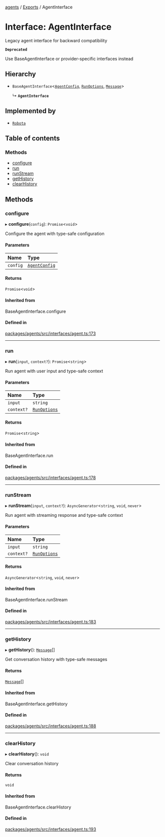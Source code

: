 <!-- 
 ⚠️  AUTO-GENERATED FILE - DO NOT EDIT MANUALLY
 This file is automatically generated by scripts/docs-generator.js
 To make changes, edit the source TypeScript files or update the generator script
-->

[agents](../../) / [Exports](../modules) / AgentInterface

# Interface: AgentInterface

Legacy agent interface for backward compatibility

**`Deprecated`**

Use BaseAgentInterface or provider-specific interfaces instead

## Hierarchy

- `BaseAgentInterface`\<[`AgentConfig`](AgentConfig), [`RunOptions`](RunOptions), [`Message`](../modules#message)\>

  ↳ **`AgentInterface`**

## Implemented by

- [`Robota`](../classes/Robota)

## Table of contents

### Methods

- [configure](AgentInterface#configure)
- [run](AgentInterface#run)
- [runStream](AgentInterface#runstream)
- [getHistory](AgentInterface#gethistory)
- [clearHistory](AgentInterface#clearhistory)

## Methods

### configure

▸ **configure**(`config`): `Promise`\<`void`\>

Configure the agent with type-safe configuration

#### Parameters

| Name | Type |
| :------ | :------ |
| `config` | [`AgentConfig`](AgentConfig) |

#### Returns

`Promise`\<`void`\>

#### Inherited from

BaseAgentInterface.configure

#### Defined in

[packages/agents/src/interfaces/agent.ts:173](https://github.com/woojubb/robota/blob/d84cd2e1e6915e9f7e9aff8f9b06df02e55c139b/packages/agents/src/interfaces/agent.ts#L173)

___

### run

▸ **run**(`input`, `context?`): `Promise`\<`string`\>

Run agent with user input and type-safe context

#### Parameters

| Name | Type |
| :------ | :------ |
| `input` | `string` |
| `context?` | [`RunOptions`](RunOptions) |

#### Returns

`Promise`\<`string`\>

#### Inherited from

BaseAgentInterface.run

#### Defined in

[packages/agents/src/interfaces/agent.ts:178](https://github.com/woojubb/robota/blob/d84cd2e1e6915e9f7e9aff8f9b06df02e55c139b/packages/agents/src/interfaces/agent.ts#L178)

___

### runStream

▸ **runStream**(`input`, `context?`): `AsyncGenerator`\<`string`, `void`, `never`\>

Run agent with streaming response and type-safe context

#### Parameters

| Name | Type |
| :------ | :------ |
| `input` | `string` |
| `context?` | [`RunOptions`](RunOptions) |

#### Returns

`AsyncGenerator`\<`string`, `void`, `never`\>

#### Inherited from

BaseAgentInterface.runStream

#### Defined in

[packages/agents/src/interfaces/agent.ts:183](https://github.com/woojubb/robota/blob/d84cd2e1e6915e9f7e9aff8f9b06df02e55c139b/packages/agents/src/interfaces/agent.ts#L183)

___

### getHistory

▸ **getHistory**(): [`Message`](../modules#message)[]

Get conversation history with type-safe messages

#### Returns

[`Message`](../modules#message)[]

#### Inherited from

BaseAgentInterface.getHistory

#### Defined in

[packages/agents/src/interfaces/agent.ts:188](https://github.com/woojubb/robota/blob/d84cd2e1e6915e9f7e9aff8f9b06df02e55c139b/packages/agents/src/interfaces/agent.ts#L188)

___

### clearHistory

▸ **clearHistory**(): `void`

Clear conversation history

#### Returns

`void`

#### Inherited from

BaseAgentInterface.clearHistory

#### Defined in

[packages/agents/src/interfaces/agent.ts:193](https://github.com/woojubb/robota/blob/d84cd2e1e6915e9f7e9aff8f9b06df02e55c139b/packages/agents/src/interfaces/agent.ts#L193)

